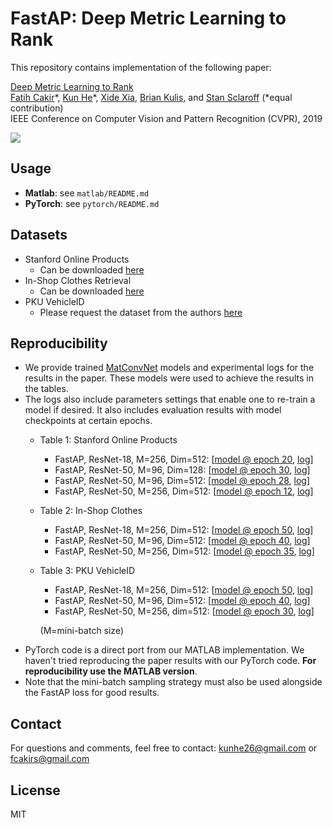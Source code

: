 # FastAP: Deep Metric Learning to Rank
This repository contains implementation of the following paper:

[Deep Metric Learning to Rank](http://openaccess.thecvf.com/content_CVPR_2019/html/Cakir_Deep_Metric_Learning_to_Rank_CVPR_2019_paper.html)<br>
[Fatih Cakir](http://cs-people.bu.edu/fcakir/)\*, [Kun He](http://cs-people.bu.edu/hekun/)\*, [Xide Xia](https://xidexia.github.io), [Brian Kulis](http://people.bu.edu/bkulis/), and [Stan Sclaroff](http://www.cs.bu.edu/~sclaroff/) (*equal contribution)<br>
IEEE Conference on Computer Vision and Pattern Recognition (CVPR), 2019

![](fastap_github.jpg)
## Usage 
* **Matlab**: see `matlab/README.md`
* **PyTorch**: see `pytorch/README.md`

## Datasets
* Stanford Online Products
  * Can be downloaded [here](http://cvgl.stanford.edu/projects/lifted_struct/)
* In-Shop Clothes Retrieval
  * Can be downloaded [here](http://mmlab.ie.cuhk.edu.hk/projects/DeepFashion.html)
* PKU VehicleID
  * Please request the dataset from the authors [here](https://pkuml.org/resources/pku-vehicleid.html)

## Reproducibility
* We provide trained [MatConvNet](https://www.vlfeat.org/matconvnet/quick/) models and experimental logs for the results in the paper. These models were used to achieve the results in the tables.
* The logs also include parameters settings that enable one to re-train a model if desired. It also includes evaluation results with model checkpoints at certain epochs.
    * Table 1: Stanford Online Products
        * FastAP, ResNet-18, M=256, Dim=512: [[model @ epoch 20](https://drive.google.com/file/d/1sPCG34rV4Bqf0aWF7GrFIDUK7DGjcaB5/view?usp=sharing), [log](https://drive.google.com/open?id=14m3fHgeZu8MIAePFHXe141R60KRwH1d8)]
        * FastAP, ResNet-50, M=96, Dim=128: [[model @ epoch 30](https://drive.google.com/open?id=1yGUVTskdERdLeF85GP-lLRnwS0KhpvvL), [log](https://drive.google.com/open?id=1A0G1aUBS7URotInbT7eBbys4xfARvCCe)]
        * FastAP, ResNet-50, M=96, Dim=512: [[model @ epoch 28](https://drive.google.com/file/d/14yEyAYhGzNygBBn8r2RcZut_Ye14mJoK/view?usp=sharing), [log](https://drive.google.com/open?id=19mpLn1OqA2nqpMZtvZ3GvFk_VppOOPTc)]
        * FastAP, ResNet-50, M=256, Dim=512: [[model @ epoch 12](https://drive.google.com/open?id=1WfV1ArXHG4oksHGE8DZRDwsxupoO60sD), [log](https://drive.google.com/open?id=1shvC5qB8O0l6vH1qa2SG1oxX8_jM1gdi)]
    * Table 2: In-Shop Clothes
        * FastAP, ResNet-18, M=256, Dim=512: [[model @ epoch 50](https://drive.google.com/open?id=1ZZ-Fpx9uPkRL-QXL-8-RcROjQVOLcbr5), [log](https://drive.google.com/file/d/1osxoHsMy11v-kvUNTuRG3luhsxMMn78B/view?usp=sharing)]
        * FastAP, ResNet-50, M=96, Dim=512: [[model @ epoch 40](https://drive.google.com/open?id=1PyiHog7fJp_InvqdAO0dzyJDRMNvAXxm), [log](https://drive.google.com/open?id=14IPgDfkbKo9PnrgMFFRDSIBRW1xwRYs5)]
        * FastAP, ResNet-50, M=256, Dim=512: [[model @ epoch 35](https://drive.google.com/open?id=1T5IynM63YqnGslnMGppJsmtJdHIWamJv), [log](https://drive.google.com/open?id=1oud9i87FTJE7Ei636bjxqgBXpahysRKK)]
    * Table 3: PKU VehicleID
        * FastAP, ResNet-18, M=256, Dim=512: [[model @ epoch 50](https://drive.google.com/open?id=1KsUF2SzkhvBOkHzbrXKj7H5KtN6Z3hRJ), [log](https://drive.google.com/open?id=155Ce-FmI6dmMgJnXdESVHx08unU3jWX2)]
        * FastAP, ResNet-50, M=96, Dim=512: [[model @ epoch 40](https://drive.google.com/open?id=1AblJelRHStBfWwmZeoRM8iEpNRNdOobn), [log](https://drive.google.com/open?id=1twswLE-j9kLxUsk5Ku7vWqBp0Sml65sG)]
        * FastAP, ResNet-50, M=256, dim=512: [[model @ epoch 30](https://drive.google.com/open?id=1MAimhKEyEfq2LDYnUaDburFH2YsUhrpA), [log](https://drive.google.com/open?id=1CtNk-wxSZToO703OvfK8ndFQzFnpOvVS)]
        
        (M=mini-batch size)
 * PyTorch code is a direct port from our MATLAB implementation. We haven't tried reproducing the paper results with our PyTorch code. **For reproducibility use the MATLAB version**. 
 * Note that the mini-batch sampling strategy must also be used alongside the FastAP loss for good results.

## Contact
For questions and comments, feel free to contact: kunhe26@gmail.com or fcakirs@gmail.com

## License
MIT
